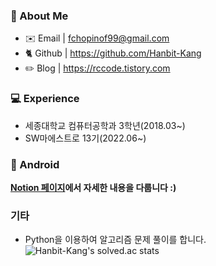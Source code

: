 ### 👋 About Me
- ✉️ Email | fchopinof99@gmail.com
- 🐈 Github | https://github.com/Hanbit-Kang
- ✏️  Blog | https://rccode.tistory.com

### 💻 Experience
- 세종대학교 컴퓨터공학과 3학년(2018.03~)
- SW마에스트로 13기(2022.06~)

### 🤖 Android
**[Notion 페이지](https://spangled-floss-ca8.notion.site/Android-Developer-0738db28af9d465fb2d559c31e8d6486)에서 자세한 내용을 다룹니다 :)**

### 기타
- Python을 이용하여 알고리즘 문제 풀이를 합니다.
![Hanbit-Kang's solved.ac stats](https://github-readme-solvedac.hyp3rflow.vercel.app/api/?handle=fchopinof99)
